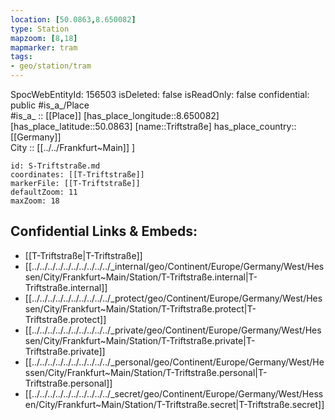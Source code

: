 ```yaml
---
location: [50.0863,8.650082] 
type: Station 
mapzoom: [8,18] 
mapmarker: tram 
tags:
- geo/station/tram
---
```

SpocWebEntityId: 156503
isDeleted: false
isReadOnly: false
confidential: public
#is_a_/Place  
#is_a_ :: [[Place]] 
[has_place_longitude::8.650082] 
[has_place_latitude::50.0863] 
[name::Triftstraße] 
has_place_country:: [[Germany]]  
City :: [[../../Frankfurt~Main]] ] 


```leaflet
id: S-Triftstraße.md
coordinates: [[T-Triftstraße]] 
markerFile: [[T-Triftstraße]] 
defaultZoom: 11 
maxZoom: 18
```


## Confidential Links & Embeds: 
- [[T-Triftstraße|T-Triftstraße]] 
- [[../../../../../../../../../../_internal/geo/Continent/Europe/Germany/West/Hessen/City/Frankfurt~Main/Station/T-Triftstraße.internal|T-Triftstraße.internal]] 
- [[../../../../../../../../../../_protect/geo/Continent/Europe/Germany/West/Hessen/City/Frankfurt~Main/Station/T-Triftstraße.protect|T-Triftstraße.protect]] 
- [[../../../../../../../../../../_private/geo/Continent/Europe/Germany/West/Hessen/City/Frankfurt~Main/Station/T-Triftstraße.private|T-Triftstraße.private]] 
- [[../../../../../../../../../../_personal/geo/Continent/Europe/Germany/West/Hessen/City/Frankfurt~Main/Station/T-Triftstraße.personal|T-Triftstraße.personal]] 
- [[../../../../../../../../../../_secret/geo/Continent/Europe/Germany/West/Hessen/City/Frankfurt~Main/Station/T-Triftstraße.secret|T-Triftstraße.secret]] 
